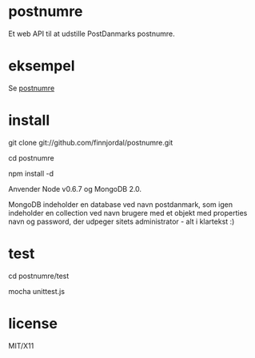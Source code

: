 postnumre
======

Et web API til at udstille PostDanmarks postnumre.

eksempel
=======

Se [postnumre](http://postnumre.oiorest.dk)


install
=======

git clone git://github.com/finnjordal/postnumre.git

cd postnumre

npm install -d


Anvender Node v0.6.7 og MongoDB 2.0.

MongoDB indeholder en database ved navn postdanmark, som igen indeholder en collection ved navn brugere med et objekt med properties navn og password, der udpeger sitets administrator - alt i klartekst :) 

test
====

cd postnumre/test

mocha unittest.js

license
=======

MIT/X11